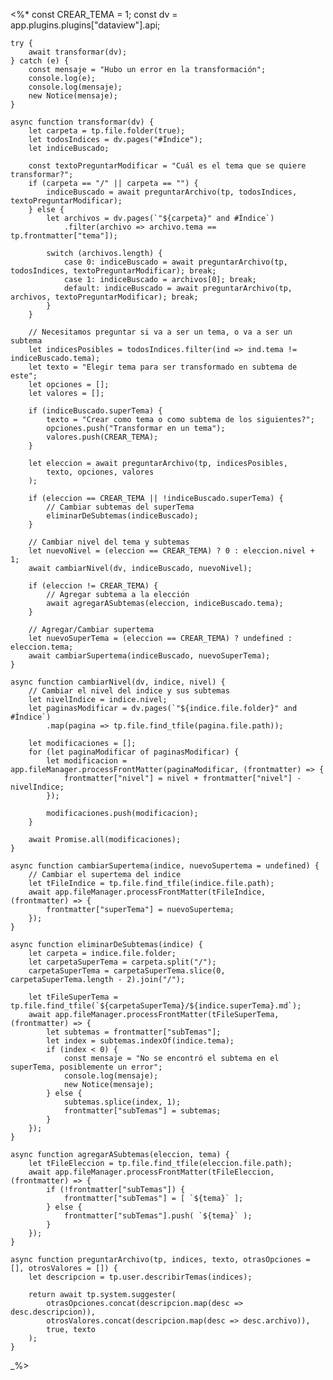 <%*
    const CREAR_TEMA = 1;
    const dv = app.plugins.plugins["dataview"].api;

    try {
        await transformar(dv);
    } catch (e) {
        const mensaje = "Hubo un error en la transformación";
        console.log(e);
        console.log(mensaje);
        new Notice(mensaje);
    }

    async function transformar(dv) {
        let carpeta = tp.file.folder(true);
        let todosIndices = dv.pages("#Índice");
        let indiceBuscado;
        
        const textoPreguntarModificar = "Cuál es el tema que se quiere transformar?";
        if (carpeta == "/" || carpeta == "") {
            indiceBuscado = await preguntarArchivo(tp, todosIndices, textoPreguntarModificar);
        } else {
            let archivos = dv.pages(`"${carpeta}" and #Índice`)
                .filter(archivo => archivo.tema == tp.frontmatter["tema"]);
            
            switch (archivos.length) {
                case 0: indiceBuscado = await preguntarArchivo(tp, todosIndices, textoPreguntarModificar); break;
                case 1: indiceBuscado = archivos[0]; break;
                default: indiceBuscado = await preguntarArchivo(tp, archivos, textoPreguntarModificar); break;
            }
        }    
    
        // Necesitamos preguntar si va a ser un tema, o va a ser un subtema
        let indicesPosibles = todosIndices.filter(ind => ind.tema != indiceBuscado.tema);
        let texto = "Elegir tema para ser transformado en subtema de este";
        let opciones = [];
        let valores = [];

        if (indiceBuscado.superTema) {
            texto = "Crear como tema o como subtema de los siguientes?";
            opciones.push("Transformar en un tema");
            valores.push(CREAR_TEMA);
        }

        let eleccion = await preguntarArchivo(tp, indicesPosibles,
            texto, opciones, valores
        );

        if (eleccion == CREAR_TEMA || !indiceBuscado.superTema) {
            // Cambiar subtemas del superTema
            eliminarDeSubtemas(indiceBuscado);
        }

        // Cambiar nivel del tema y subtemas
        let nuevoNivel = (eleccion == CREAR_TEMA) ? 0 : eleccion.nivel + 1;
        await cambiarNivel(dv, indiceBuscado, nuevoNivel);

        if (eleccion != CREAR_TEMA) {
            // Agregar subtema a la elección
            await agregarASubtemas(eleccion, indiceBuscado.tema);
        }

        // Agregar/Cambiar supertema
        let nuevoSuperTema = (eleccion == CREAR_TEMA) ? undefined : eleccion.tema;
        await cambiarSupertema(indiceBuscado, nuevoSuperTema);
    }

    async function cambiarNivel(dv, indice, nivel) {
        // Cambiar el nivel del indice y sus subtemas
        let nivelIndice = indice.nivel;
        let paginasModificar = dv.pages(`"${indice.file.folder}" and #Índice`)
            .map(pagina => tp.file.find_tfile(pagina.file.path));

        let modificaciones = [];
        for (let paginaModificar of paginasModificar) {
            let modificacion = app.fileManager.processFrontMatter(paginaModificar, (frontmatter) => {
                frontmatter["nivel"] = nivel + frontmatter["nivel"] - nivelIndice;
            });

            modificaciones.push(modificacion);
        }

        await Promise.all(modificaciones);
    }

    async function cambiarSupertema(indice, nuevoSupertema = undefined) {
        // Cambiar el supertema del indice
        let tFileIndice = tp.file.find_tfile(indice.file.path);
        await app.fileManager.processFrontMatter(tFileIndice, (frontmatter) => {
            frontmatter["superTema"] = nuevoSupertema;
        });
    }

    async function eliminarDeSubtemas(indice) {
        let carpeta = indice.file.folder;
        let carpetaSuperTema = carpeta.split("/");
        carpetaSuperTema = carpetaSuperTema.slice(0, carpetaSuperTema.length - 2).join("/");

        let tFileSuperTema = tp.file.find_tfile(`${carpetaSuperTema}/${indice.superTema}.md`);
        await app.fileManager.processFrontMatter(tFileSuperTema, (frontmatter) => {
            let subtemas = frontmatter["subTemas"];
            let index = subtemas.indexOf(indice.tema);
            if (index < 0) {
                const mensaje = "No se encontró el subtema en el superTema, posiblemente un error";
                console.log(mensaje);
                new Notice(mensaje);
            } else {
                subtemas.splice(index, 1);
                frontmatter["subTemas"] = subtemas;
            }
        });
    }

    async function agregarASubtemas(eleccion, tema) {
        let tFileEleccion = tp.file.find_tfile(eleccion.file.path);
        await app.fileManager.processFrontMatter(tFileEleccion, (frontmatter) => {
            if (!frontmatter["subTemas"]) {
                frontmatter["subTemas"] = [ `${tema}` ];
            } else {
                frontmatter["subTemas"].push( `${tema}` );
            }
        });
    }

    async function preguntarArchivo(tp, indices, texto, otrasOpciones = [], otrosValores = []) {
        let descripcion = tp.user.describirTemas(indices);
    
        return await tp.system.suggester(
            otrasOpciones.concat(descripcion.map(desc => desc.descripcion)),
            otrosValores.concat(descripcion.map(desc => desc.archivo)),
            true, texto
        );
    }
    
_%>